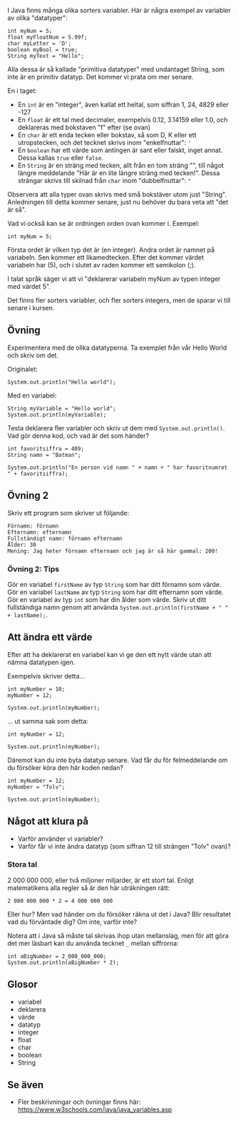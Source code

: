 I Java finns många olika sorters variabler. Här är några exempel av variabler av olika "datatyper":

    int myNum = 5;
    float myFloatNum = 5.99f;
    char myLetter = 'D';
    boolean myBool = true;
    String myText = "Hello";

Alla dessa är så kallade "primitiva datatyper" med undantaget String, som inte är en primitiv datatyp. Det kommer vi prata om mer senare.

En i taget:

* En `int` är en "integer", även kallat ett heltal, som siffran 1, 24, 4829 eller -127
* En `float` är ett tal med decimaler, exempelvis 0.12, 3.14159 eller 1.0, och deklareras med bokstaven "f" efter (se ovan)
* En `char` är ett enda tecken eller bokstav, så som D, K eller ett utropstecken, och det tecknet skrivs inom "enkelfnuttar": `'`
* En `boolean` har ett värde som antingen är sant eller falskt, inget annat. Dessa kallas `true` eller `false`.
* En `String` är en sträng med tecken, allt från en tom sträng "", till något längre meddelande "Här är en lite längre sträng med tecken!". Dessa strängar skrivs till skilnad från `char` inom "dubbelfnuttar": `"`

Observera att alla typer ovan skrivs med små bokstäver utom just "String". Anledningen till detta kommer senare, just nu behöver du bara veta att "det är så".

Vad vi också kan se är ordningen orden ovan kommer i. Exempel:

    int myNum = 5;

Första ordet är vilken typ det är (en integer). Andra ordet är namnet på variabeln. Sen kommer ett likamedtecken. Efter det kommer värdet variabeln har (5), och i slutet av raden kommer ett semikolon (;).

I talat språk säger vi att vi "deklarerar variabeln myNum av typen integer med värdet 5".

Det finns fler sorters variabler, och fler sorters integers, men de sparar vi till senare i kursen.

## Övning

Experimentera med de olika datatyperna. Ta exemplet från vår Hello World och skriv om det.

Originalet:

    System.out.println("Hello world");

Med en variabel:

    String myVariable = "Hello world";
    System.out.println(myVariable);

Testa deklarera fler variabler och skriv ut dem med `System.out.println()`. Vad gör denna kod, och vad är det som händer?

    int favoritsiffra = 489;
    String namn = "Batman";
    
    System.out.println("En person vid namn " + namn + " har favoritnumret " + favoritsiffra);

## Övning 2

Skriv ett program som skriver ut följande:

    Förnamn: förnamn
    Efternamn: efternamn
    Fullständigt namn: förnamn efternamn
    Ålder: 30
    Mening: Jag heter förnamn efternamn och jag är så här gammal: 200!

### Övning 2: Tips

Gör en variabel `firstName` av typ `String` som har ditt förnamn som värde.
Gör en variabel `lastName` av typ `String` som har ditt efternamn som värde.
Gör en variabel av typ `int` som har din ålder som värde.
Skriv ut ditt fullständiga namn genom att använda `System.out.println(firstName + " " + lastName);`.

## Att ändra ett värde

Efter att ha deklarerat en variabel kan vi ge den ett nytt värde utan att nämna datatypen igen.

Exempelvis skriver detta...

    int myNumber = 10;
    myNumber = 12;

    System.out.println(myNumber);

... ut samma sak som detta:

    int myNumber = 12;
    
    System.out.println(myNumber);

Däremot kan du inte byta datatyp senare. Vad får du för felmeddelande om du försöker köra den här koden nedan?

    int myNumber = 12;
    myNumber = "Tolv";
    
    System.out.println(myNumber);

## Något att klura på

* Varför använder vi variabler?
* Varför får vi inte ändra datatyp (som siffran 12 till strängen "Tolv" ovan)?

### Stora tal

2 000 000 000, eller två miljoner miljarder, är ett stort tal. Enligt matematikens alla regler så är den här uträkningen rätt:

    2 000 000 000 * 2 = 4 000 000 000

Eller hur? Men vad händer om du försöker räkna ut det i Java? Blir resultatet vad du förväntade dig? Om inte, varför inte?

Notera att i Java så måste tal skrivas ihop utan mellanslag, men för att göra det mer läsbart kan du använda tecknet `_` mellan siffrorna:

    int aBigNumber = 2_000_000_000;
    System.out.println(aBigNumber * 2);

## Glosor

* variabel
* deklarera
* värde
* datatyp
* integer
* float
* char
* boolean
* String

## Se även

* Fler beskrivningar och övningar finns här: https://www.w3schools.com/java/java_variables.asp